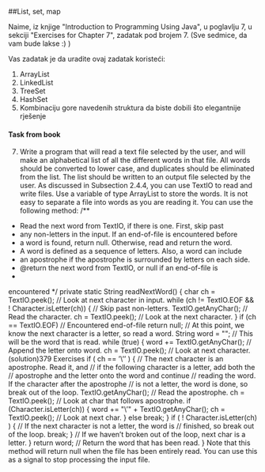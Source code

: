 ##List, set, map

Naime, iz knjige "Introduction to Programming Using Java", u poglavlju 7, u sekciji "Exercises for Chapter 7", zadatak pod brojem 7.
(Sve sedmice, da vam bude lakse :) )

Vas zadatak je da uradite ovaj zadatak koristeći:
1. ArrayList
2. LinkedList
3. TreeSet
4. HashSet
5. Kombinaciju gore navedenih struktura da biste dobili što elegantnije rješenje


#### Task from book
7. Write a program that will read a text file selected by the user, and will make an alphabetical
list of all the different words in that file. All words should be converted to lower case, and
duplicates should be eliminated from the list. The list should be written to an output file
selected by the user. As discussed in Subsection 2.4.4, you can use TextIO to read and
write files. Use a variable of type ArrayList<String> to store the words. It is not easy to
separate a file into words as you are reading it. You can use the following method:
/**
* Read the next word from TextIO, if there is one. First, skip past
* any non-letters in the input. If an end-of-file is encountered before
* a word is found, return null. Otherwise, read and return the word.
* A word is defined as a sequence of letters. Also, a word can include
* an apostrophe if the apostrophe is surrounded by letters on each side.
* @return the next word from TextIO, or null if an end-of-file is
*
encountered
*/
private static String readNextWord() {
char ch = TextIO.peek(); // Look at next character in input.
while (ch != TextIO.EOF && ! Character.isLetter(ch)) {
// Skip past non-letters.
TextIO.getAnyChar(); // Read the character.
ch = TextIO.peek();
// Look at the next character.
}
if (ch == TextIO.EOF) // Encountered end-of-file
return null;
// At this point, we know the next character is a letter, so read a word.
String word = ""; // This will be the word that is read.
while (true) {
word += TextIO.getAnyChar(); // Append the letter onto word.
ch = TextIO.peek(); // Look at next character.
(solution)379
Exercises
if ( ch == ’\’’ ) {
// The next character is an apostrophe. Read it, and
// if the following character is a letter, add both the
// apostrophe and the letter onto the word and continue
// reading the word. If the character after the apostrophe
// is not a letter, the word is done, so break out of the loop.
TextIO.getAnyChar();
// Read the apostrophe.
ch = TextIO.peek();
// Look at char that follows apostrophe.
if (Character.isLetter(ch)) {
word += "\’" + TextIO.getAnyChar();
ch = TextIO.peek(); // Look at next char.
}
else
break;
}
if ( ! Character.isLetter(ch) ) {
// If the next character is not a letter, the word is
// finished, so break out of the loop.
break;
}
// If we haven’t broken out of the loop, next char is a letter.
}
return word;
// Return the word that has been read.
}
Note that this method will return null when the file has been entirely read. You can use
this as a signal to stop processing the input file.